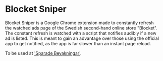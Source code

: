 # Blocket Sniper

Blocket Sniper is a Google Chrome extension made to constantly refresh the watched ads page of the Swedish second-hand online store "Blocket".
The constant refresh is watched with a script that notifies audibly if a new ad is listed.
This is meant to gain an advantage over those using the official app to get notified, as the app is far slower than an instant page reload.

To be used at ['Sparade Bevakningar'](https://www.blocket.se/sparade/bevakningar).
